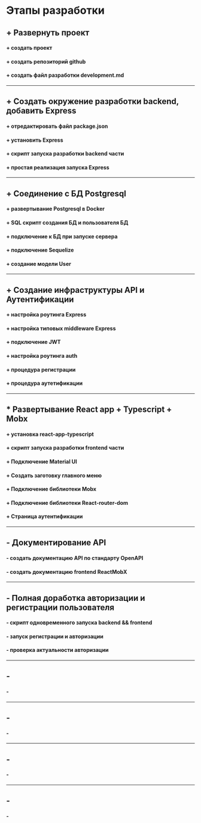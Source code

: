 # Этапы разработки

## + Развернуть проект
#### + создать проект
#### + создать репозиторий github
#### + создать файл разработки development.md

---
## + Создать окружение разработки backend, добавить Express
#### + отредактировать файл package.json
#### + установить Express
#### + скрипт запуска разработки backend части
#### + простая реализация запуска Express

---
## + Соединение с БД Postgresql
#### + развертывание Postgresql в Docker 
#### + SQL скрипт создания БД и пользователя БД
#### + подключение к БД при запуске сервера
#### + подключение Sequelize
#### + создание модели User

---
## + Создание инфраструктуры API и Аутентификации
#### + настройка роутинга Express
#### + настройка типовых middleware Express
#### + подключение JWT
#### + настройка роутинга auth
#### + процедура регистрации
#### + процедура аутетификации

---
## * Развертывание React app + Typescript + Mobx
#### + установка react-app-typescript 
#### + скрипт запуска разработки frontend части 
#### + Подключение Material UI
#### + Создать заготовку главного меню
#### + Подключение библиотеки Mobx
#### + Подключение библиотеки React-router-dom
#### + Страница аутентификации

---
## - Документирование API
#### - создать документацию API по стандарту OpenAPI
#### - создать документацию frontend ReactMobX

---
## - Полная доработка авторизации и регистрации пользователя
#### - скрипт одновременного запуска backend && frontend 
#### - запуск регистрации и авторизации
#### - проверка актуальности авторизации 

---
## - 
#### - 

---
## - 
#### - 

---
## - 
#### - 



---
## - 
#### - 


